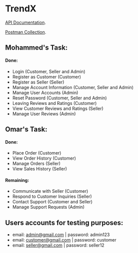 # TrendX

[API Documentation](https://documenter.getpostman.com/view/26246009/2sA2rCUMEi).

[Postman Collection](https://trendx2024.postman.co/workspace/TrendX-Workspace~e5f96089-93ad-4138-8d7b-87ae78db7652/collection/26246009-659de25c-2971-4a7e-92e1-fcc1ce8acf5f?action=share&creator=26246009).

## Mohammed's Task:

#### Done:

- Login (Customer, Seller and Admin)
- Register as Customer (Customer)
- Register as Seller (Seller)
- Manage Account Information (Customer, Seller and Admin)
- Manage User Accounts (Admin)
- Reset Password (Customer, Seller and Admin)
- Leaving Reviews and Ratings (Customer)
- View Customer Reviews and Ratings (Seller)
- Manage User Reviews (Admin)


## Omar's Task:

#### Done:

- Place Order (Customer)
- View Order History (Customer)
- Manage Orders (Seller)
- View Sales History (Seller)

#### Remaining:

- Communicate with Seller (Customer)
- Respond to Customer Inquiries (Seller)
- Contact Support (Customer and Seller)
- Manage Support Requests (Admin)

## Users accounts for testing purposes:

- email: admin@gmail.com | password: admin123
- email: customer@gmail.com | password: customer
- email: seller@gmail.com | password: seller12
